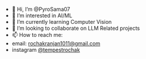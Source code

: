 - 👋 Hi, I’m @PyroSama07
- 👀 I’m interested in AI/ML
- 🌱 I’m currently learning Computer Vision
- 💞️ I’m looking to collaborate on LLM Related projects
- 📫 How to reach me:
-  email: rochakranjan1011@gmail.com
-  instagram [@tempestrochak](https://www.instagram.com/tempestrochak)

<!---
PyroSama07/PyroSama07 is a ✨ special ✨ repository because its `README.md` (this file) appears on your GitHub profile.
You can click the Preview link to take a look at your changes.
--->
